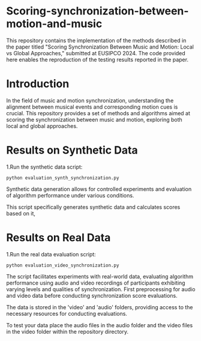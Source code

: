 # Scoring-synchronization-between-motion-and-music
This repository contains the implementation of the methods described in the paper titled "Scoring Synchronization Between Music and Motion: Local vs Global Approaches," submitted at EUSIPCO 2024. The code provided here enables the reproduction of the testing results reported in the paper.


# Introduction 
In the field of music and motion synchronization, understanding the alignment between musical events and corresponding motion cues is crucial. This repository provides a set of methods and algorithms aimed at scoring the synchronization between music and motion, exploring both local and global approaches.


# Results on Synthetic Data
1.Run the synthetic data  script:

`python evaluation_synth_synchronization.py` 

Synthetic data generation allows for controlled experiments and evaluation of algorithm performance under various conditions. 

This script specifically generates synthetic data and calculates scores based on it,


# Results on Real Data
1.Run the real data evaluation script:

`python evaluation_video_synchronization.py`

The script facilitates experiments with real-world data, evaluating algorithm performance using audio and video recordings of participants exhibiting varying levels and qualities of synchronization. First preprocessing for audio and video data before conducting synchronization score evaluations.
 
The data is stored in the 'video' and 'audio' folders, providing access to the necessary resources for conducting evaluations.
  
To test your data place the audio files in the audio folder and the video files in the video folder within the repository directory.



 





